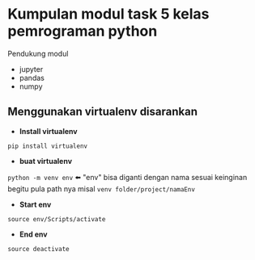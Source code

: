 # Kumpulan modul task 5 kelas pemrograman python

Pendukung modul
- jupyter
- pandas
- numpy

## Menggunakan virtualenv disarankan
- **Install virtualenv**

`pip install virtualenv`

- **buat virtualenv**

`python -m venv env` ⬅️ "env" bisa diganti dengan nama sesuai keinginan begitu pula path nya misal `venv folder/project/namaEnv`

- **Start env**

`source env/Scripts/activate`

- **End env**

`source deactivate`
